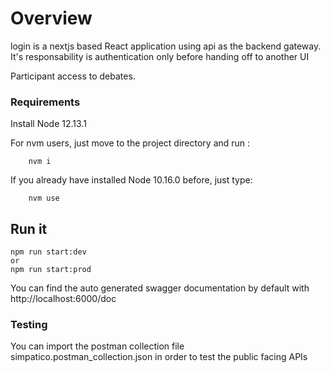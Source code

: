 # Overview

login is a nextjs based React application using api as the backend gateway. It's responsability is authentication only before handing off to another UI

Participant access to debates.

### Requirements

Install Node 12.13.1

For nvm users, just move to the project directory and run :
```
    nvm i
```
If you already have installed Node 10.16.0 before, just type:
```
    nvm use
```
## Run it
```
npm run start:dev
or
npm run start:prod
```

You can find the auto generated swagger documentation by default with http://localhost:6000/doc

### Testing

You can import the postman collection file simpatico.postman_collection.json in order to test the public facing APIs
